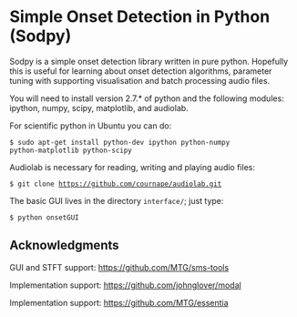 Simple Onset Detection in Python (Sodpy)
==============================================

Sodpy is a simple onset detection library written in pure python. Hopefully this
is useful for learning about onset detection algorithms, parameter tuning with
supporting visualisation and batch processing audio files.

You will need to install version 2.7.* of python and the following modules:
ipython, numpy, scipy, matplotlib, and audiolab.

For scientific python in Ubuntu you can do:

<code>$ sudo apt-get install python-dev ipython python-numpy python-matplotlib
python-scipy </code>

Audiolab is necessary for reading, writing and playing audio files:

<code>$ git clone https://github.com/cournape/audiolab.git </code>

The basic GUI lives in the directory <code>interface/</code>; just type:

<code>$ python onsetGUI </code>

Acknowledgments
--------------
GUI and STFT support: https://github.com/MTG/sms-tools

Implementation support: https://github.com/johnglover/modal

Implementation support: https://github.com/MTG/essentia
